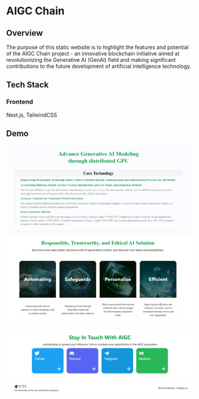 # AIGC Chain

## Overview
The purpose of this static website is to highlight the features and potential of the AIGC Chain project - an innovative blockchain initiative aimed at revolutionizing the Generative AI (GenAI) field and making significant contributions to the future development of artificial intelligence technology.

## Tech Stack
### Frontend
Next.js, TailwindCSS

## Demo
![Image1](/public/Image1.png)
![Image2](/public/Image2.png)
![Image3](/public/Image3.png)
